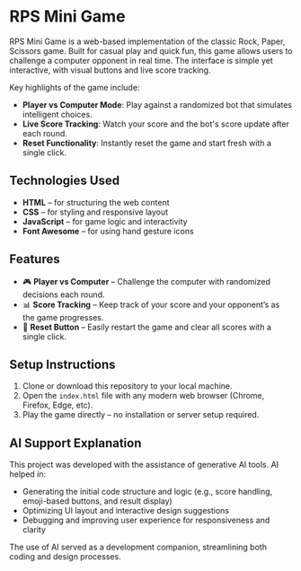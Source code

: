 # RPS Mini Game

RPS Mini Game is a web-based implementation of the classic Rock, Paper, Scissors game. Built for casual play and quick fun, this game allows users to challenge a computer opponent in real time. The interface is simple yet interactive, with visual buttons and live score tracking.

Key highlights of the game include:
- **Player vs Computer Mode**: Play against a randomized bot that simulates intelligent choices.
- **Live Score Tracking**: Watch your score and the bot's score update after each round.
- **Reset Functionality**: Instantly reset the game and start fresh with a single click.

## Technologies Used

- **HTML** – for structuring the web content
- **CSS** – for styling and responsive layout
- **JavaScript** – for game logic and interactivity
- **Font Awesome** – for using hand gesture icons

## Features

- 🎮 **Player vs Computer** – Challenge the computer with randomized decisions each round.
- 📊 **Score Tracking** – Keep track of your score and your opponent’s as the game progresses.
- 🔄 **Reset Button** – Easily restart the game and clear all scores with a single click.

## Setup Instructions

1. Clone or download this repository to your local machine.
2. Open the `index.html` file with any modern web browser (Chrome, Firefox, Edge, etc).
3. Play the game directly – no installation or server setup required.

## AI Support Explanation

This project was developed with the assistance of generative AI tools. AI helped in:

- Generating the initial code structure and logic (e.g., score handling, emoji-based buttons, and result display)
- Optimizing UI layout and interactive design suggestions
- Debugging and improving user experience for responsiveness and clarity

The use of AI served as a development companion, streamlining both coding and design processes.
